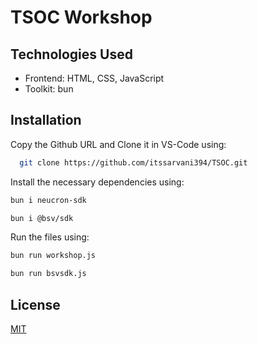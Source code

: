 # TSOC Workshop

## Technologies Used
- Frontend: HTML, CSS, JavaScript
- Toolkit: bun
## Installation

Copy the Github URL and Clone it in VS-Code using:
```bash
  git clone https://github.com/itssarvani394/TSOC.git
```

Install the necessary dependencies using:
```bash
bun i neucron-sdk

bun i @bsv/sdk
```

Run the files using:
```bash
bun run workshop.js

bun run bsvsdk.js
```
## License

[MIT](https://choosealicense.com/licenses/mit/)

